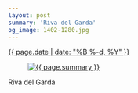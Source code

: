 ```yaml
---
layout: post
summary: 'Riva del Garda'
og_image: 1402-1280.jpg
---
```


<div class="post">
 <time>
  <a href="/1402">
   {{ page.date | date: "%B %-d, %Y" }}
  </a>
 </time>
 <a href="/1402">
  <figure data-taken="6/3/2021">
   <img alt="{{ page.summary }}" sizes="(min-width: 700px) 50vw, calc(100vw - 2rem)" src="{{ site.assets_url }}/1402-640.jpg" srcset="{{ site.assets_url }}/1402-320.jpg 320w, {{ site.assets_url }}/1402-640.jpg 640w, {{ site.assets_url }}/1402-960.jpg 960w, {{ site.assets_url }}/1402-1280.jpg 1280w"/>
  </figure>
 </a>
 <span>
  Riva del Garda
 </span>
</div>
